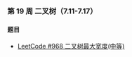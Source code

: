 ### 第 19 周 二叉树（7.11-7.17）

#### 题目

- [LeetCode #968 二叉树最大宽度(中等)](https://leetcode.cn/problems/maximum-width-of-binary-tree/)


